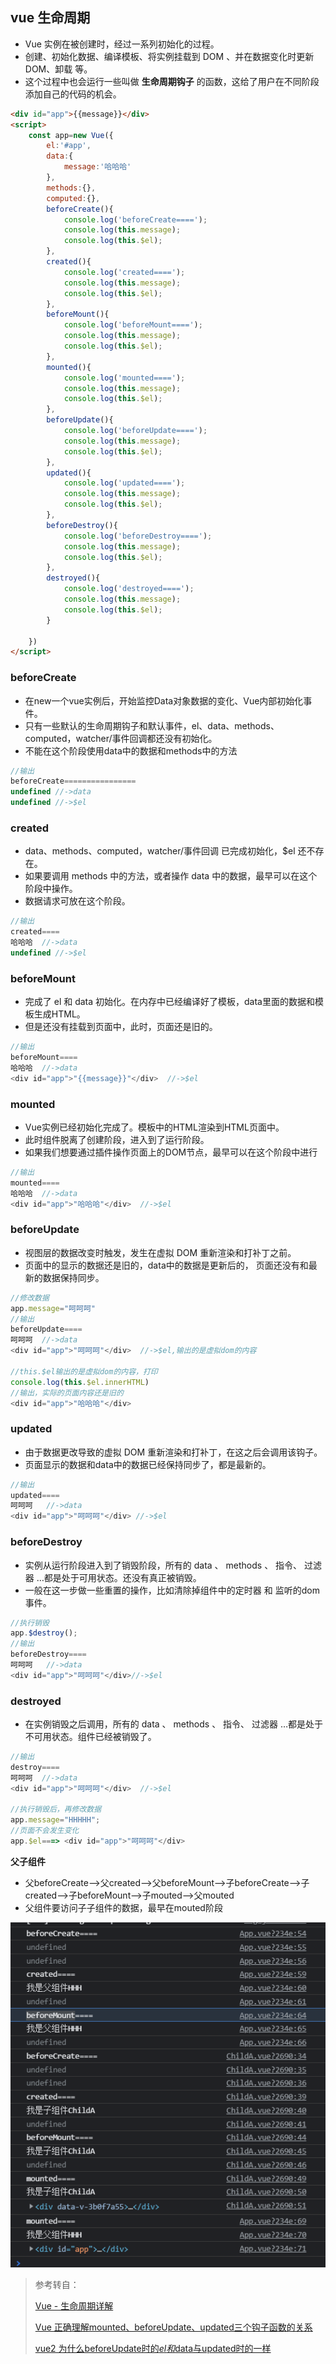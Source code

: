 ## vue 生命周期

+  Vue 实例在被创建时，经过一系列初始化的过程。
+ 创建、初始化数据、编译模板、将实例挂载到 DOM 、并在数据变化时更新 DOM、卸载 等。
+ 这个过程中也会运行一些叫做 **生命周期钩子** 的函数，这给了用户在不同阶段添加自己的代码的机会。

```html
<div id="app">{{message}}</div>
<script>
    const app=new Vue({
        el:'#app',
        data:{
            message:'哈哈哈'
        },
        methods:{},
        computed:{},
        beforeCreate(){
            console.log('beforeCreate====');
            console.log(this.message);
            console.log(this.$el);
        },
        created(){
            console.log('created====');
            console.log(this.message);
            console.log(this.$el);
        },
        beforeMount(){
            console.log('beforeMount====');
            console.log(this.message);
            console.log(this.$el);
        },
        mounted(){
            console.log('mounted====');
            console.log(this.message);
            console.log(this.$el);
        },
        beforeUpdate(){
            console.log('beforeUpdate====');
            console.log(this.message);
            console.log(this.$el);
        },
        updated(){
            console.log('updated====');
            console.log(this.message);
            console.log(this.$el);
        },
        beforeDestroy(){
            console.log('beforeDestroy====');
            console.log(this.message);
            console.log(this.$el);
        },
        destroyed(){
            console.log('destroyed====');
            console.log(this.message);
            console.log(this.$el);
        }

    })
</script>
```

### beforeCreate

+ 在new一个vue实例后，开始监控Data对象数据的变化、Vue内部初始化事件。
+ 只有一些默认的生命周期钩子和默认事件，el、data、methods、computed，watcher/事件回调都还没有初始化。
+ 不能在这个阶段使用data中的数据和methods中的方法

```js
//输出
beforeCreate================
undefined //->data
undefined //->$el
```

### created 

+ data、methods、computed，watcher/事件回调 已完成初始化，$el 还不存在。
+ 如果要调用 methods 中的方法，或者操作 data 中的数据，最早可以在这个阶段中操作。
+ 数据请求可放在这个阶段。

```js
//输出
created====
哈哈哈  //->data
undefined //->$el
```

### beforeMount

+ 完成了 el 和 data 初始化。在内存中已经编译好了模板，data里面的数据和模板生成HTML。
+ 但是还没有挂载到页面中，此时，页面还是旧的。

```js
//输出
beforeMount====
哈哈哈  //->data
<div id="app">"{{message}}"</div>  //->$el
```

### mounted

+ Vue实例已经初始化完成了。模板中的HTML渲染到HTML页面中。
+ 此时组件脱离了创建阶段，进入到了运行阶段。
+  如果我们想要通过插件操作页面上的DOM节点，最早可以在这个阶段中进行

```js
//输出
mounted====
哈哈哈  //->data
<div id="app">"哈哈哈"</div>  //->$el
```

### beforeUpdate

+ 视图层的数据改变时触发，发生在虚拟 DOM 重新渲染和打补丁之前。
+ 页面中的显示的数据还是旧的，data中的数据是更新后的， 页面还没有和最新的数据保持同步。

```js
//修改数据
app.message="呵呵呵"
//输出
beforeUpdate====
呵呵呵  //->data
<div id="app">"呵呵呵"</div>  //->$el,输出的是虚拟dom的内容

//this.$el输出的是虚拟dom的内容，打印
console.log(this.$el.innerHTML)
//输出，实际的页面内容还是旧的
<div id="app">"哈哈哈"</div>
```

### updated

+ 由于数据更改导致的虚拟 DOM 重新渲染和打补丁，在这之后会调用该钩子。
+ 页面显示的数据和data中的数据已经保持同步了，都是最新的。

```js
//输出
updated====
呵呵呵   //->data
<div id="app">"呵呵呵"</div> //->$el
```

### beforeDestroy

+ 实例从运行阶段进入到了销毁阶段，所有的 data 、 methods 、 指令、 过滤器 …都是处于可用状态。还没有真正被销毁。
+ 一般在这一步做一些重置的操作，比如清除掉组件中的定时器 和 监听的dom事件。

```js
//执行销毁
app.$destroy();
//输出
beforeDestroy====
呵呵呵   //->data
<div id="app">"呵呵呵"</div>//->$el

```

### destroyed

+ 在实例销毁之后调用，所有的 data 、 methods 、 指令、 过滤器 …都是处于不可用状态。组件已经被销毁了。

```js
//输出
destroy====
呵呵呵  //->data
<div id="app">"呵呵呵"</div>  //->$el

//执行销毁后，再修改数据
app.message="HHHHH";
//页面不会发生变化
app.$el===> <div id="app">"呵呵呵"</div> 
```



**父子组件**

+ 父beforeCreate—>父created—>父beforeMount—>子beforeCreate—>子created—>子beforeMount—>子mouted—>父mouted
+ 父组件要访问子子组件的数据，最早在mouted阶段

![](./img/生命周期/1.png)

> 参考转自：
>
> [Vue - 生命周期详解](https://www.jianshu.com/p/672e967e201c)
>
> [Vue 正确理解mounted、beforeUpdate、updated三个钩子函数的关系](https://blog.csdn.net/wq_ocean_/article/details/108918689)
>
> [vue2 为什么beforeUpdate时的$el 和$data与updated时的一样](https://segmentfault.com/q/1010000011521681)

